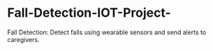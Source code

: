 # Fall-Detection-IOT-Project-
Fall Detection: Detect falls using wearable sensors and send alerts to caregivers.

